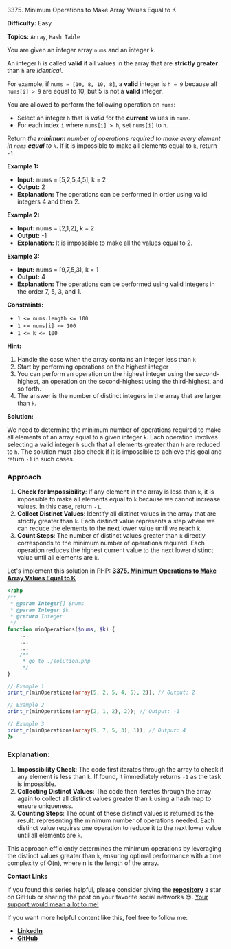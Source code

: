 3375\. Minimum Operations to Make Array Values Equal to K

**Difficulty:** Easy

**Topics:** `Array`, `Hash Table`

You are given an integer array `nums` and an integer `k`.

An integer `h` is called **valid** if all values in the array that are **strictly greater** than `h` are _identical_.

For example, if `nums = [10, 8, 10, 8]`, a **valid** integer is `h = 9` because all `nums[i] > 9` are equal to 10, but 5 is not a **valid** integer.

You are allowed to perform the following operation on `nums`:

- Select an integer `h` that is _valid_ for the **current** values in `nums`.
- For each index `i` where `nums[i] > h`, set `nums[i]` to `h`.

Return _the **minimum** number of operations required to make every element in `nums` **equal** to `k`_. If it is impossible to make all elements equal to `k`, return `-1`.

**Example 1:**

- **Input:** nums = [5,2,5,4,5], k = 2
- **Output:** 2
- **Explanation:** The operations can be performed in order using valid integers 4 and then 2.

**Example 2:**

- **Input:** nums = [2,1,2], k = 2
- **Output:** -1
- **Explanation:** It is impossible to make all the values equal to 2.


**Example 3:**

- **Input:** nums = [9,7,5,3], k = 1
- **Output:** 4
- **Explanation:** The operations can be performed using valid integers in the order 7, 5, 3, and 1.



**Constraints:**

- `1 <= nums.length <= 100` 
- `1 <= nums[i] <= 100`
- `1 <= k <= 100`


**Hint:**
1. Handle the case when the array contains an integer less than `k`
2. Start by performing operations on the highest integer
3. You can perform an operation on the highest integer using the second-highest, an operation on the second-highest using the third-highest, and so forth.
4. The answer is the number of distinct integers in the array that are larger than `k`.



**Solution:**

We need to determine the minimum number of operations required to make all elements of an array equal to a given integer `k`. Each operation involves selecting a valid integer `h` such that all elements greater than `h` are reduced to `h`. The solution must also check if it is impossible to achieve this goal and return `-1` in such cases.

### Approach
1. **Check for Impossibility**: If any element in the array is less than `k`, it is impossible to make all elements equal to `k` because we cannot increase values. In this case, return `-1`.
2. **Collect Distinct Values**: Identify all distinct values in the array that are strictly greater than `k`. Each distinct value represents a step where we can reduce the elements to the next lower value until we reach `k`.
3. **Count Steps**: The number of distinct values greater than `k` directly corresponds to the minimum number of operations required. Each operation reduces the highest current value to the next lower distinct value until all elements are `k`.

Let's implement this solution in PHP: **[3375. Minimum Operations to Make Array Values Equal to K](https://github.com/mah-shamim/leet-code-in-php/tree/main/algorithms/003375-minimum-operations-to-make-array-values-equal-to-k/solution.php)**

```php
<?php
/**
 * @param Integer[] $nums
 * @param Integer $k
 * @return Integer
 */
function minOperations($nums, $k) {
    ...
    ...
    ...
    /**
     * go to ./solution.php
     */
}

// Example 1
print_r(minOperations(array(5, 2, 5, 4, 5), 2)); // Output: 2

// Example 2
print_r(minOperations(array(2, 1, 2), 2)); // Output: -1

// Example 3
print_r(minOperations(array(9, 7, 5, 3), 1)); // Output: 4
?>
```

### Explanation:

1. **Impossibility Check**: The code first iterates through the array to check if any element is less than `k`. If found, it immediately returns `-1` as the task is impossible.
2. **Collecting Distinct Values**: The code then iterates through the array again to collect all distinct values greater than `k` using a hash map to ensure uniqueness.
3. **Counting Steps**: The count of these distinct values is returned as the result, representing the minimum number of operations needed. Each distinct value requires one operation to reduce it to the next lower value until all elements are `k`.

This approach efficiently determines the minimum operations by leveraging the distinct values greater than `k`, ensuring optimal performance with a time complexity of O(n), where n is the length of the array.

**Contact Links**

If you found this series helpful, please consider giving the **[repository](https://github.com/mah-shamim/leet-code-in-php)** a star on GitHub or sharing the post on your favorite social networks 😍. [Your support would mean a lot to me!](https://isolatedcompliments.com/v09uayg6h?key=a647d02f1aafcddaf10536d7cd00bd7c)

If you want more helpful content like this, feel free to follow me:

- **[LinkedIn](https://www.linkedin.com/in/arifulhaque/)**
- **[GitHub](https://github.com/mah-shamim)**